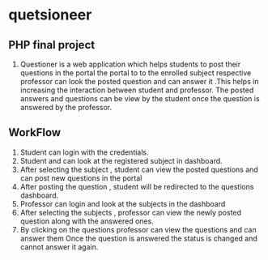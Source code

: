 # quetsioneer
## PHP final project

1. Questioner is a web application which helps students to post their questions in the portal the portal to to the enrolled subject respective  professor can look  the posted question and can answer it .This helps in increasing the interaction between student and professor. The posted answers and questions can be view by the student once the question is answered by the professor.


## WorkFlow
1. Student can login with the credentials.
2. Student and can look at the registered subject in dashboard.
3. After selecting the subject , student can view the posted questions and can post new questions in the portal
4. After posting the question , student will be redirected to the questions dashboard.
5. Professor can login and look at the subjects in the dashboard
6. After selecting the subjects , professor can view the newly posted question along with the answered ones.
7. By clicking on the questions professor can view the questions and can answer them
Once the question is answered the status is changed and cannot answer it again.


